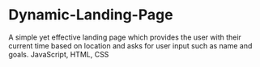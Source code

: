 # Dynamic-Landing-Page
A simple yet effective landing page which provides the user with their current time based on location and asks for user input such as name and goals. JavaScript, HTML, CSS
